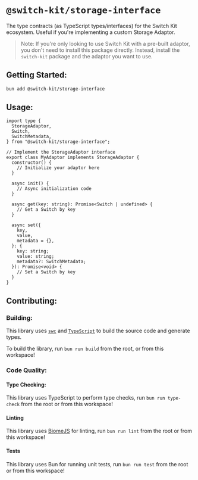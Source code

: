 # `@switch-kit/storage-interface`

The type contracts (as TypeScript types/interfaces) for the Switch Kit ecosystem. Useful if you're implementing a custom Storage Adaptor.

> Note: If you're only looking to use Switch Kit with a pre-built adaptor, you don't need to install this package directly. Instead, install the `switch-kit` package and the adaptor you want to use.

## Getting Started:

```sh
bun add @switch-kit/storage-interface
```

## Usage:

```tsx
import type {
  StorageAdaptor,
  Switch,
  SwitchMetadata,
} from "@switch-kit/storage-interface";

// Implement the StorageAdaptor interface
export class MyAdaptor implements StorageAdaptor {
  constructor() {
    // Initialize your adaptor here
  }

  async init() {
    // Async initialization code
  }

  async get(key: string): Promise<Switch | undefined> {
    // Get a Switch by key
  }

  async set({
    key,
    value,
    metadata = {},
  }: {
    key: string;
    value: string;
    metadata?: SwitchMetadata;
  }): Promise<void> {
    // Set a Switch by key
  }
}
```

## Contributing:

### Building:

This library uses [`swc`](https://swc.rs/) and [`TypeScript`](https://www.typescriptlang.org/docs/) to build the source code and generate types.

To build the library, run `bun run build` from the root, or from this workspace!

### Code Quality:

#### Type Checking:

This library uses TypeScript to perform type checks, run `bun run type-check` from the root or from this workspace!

#### Linting

This library uses [BiomeJS](https://biomejs.dev/) for linting, run `bun run lint` from the root or from this workspace!

#### Tests

This library uses Bun for running unit tests, run `bun run test` from the root or from this workspace!
